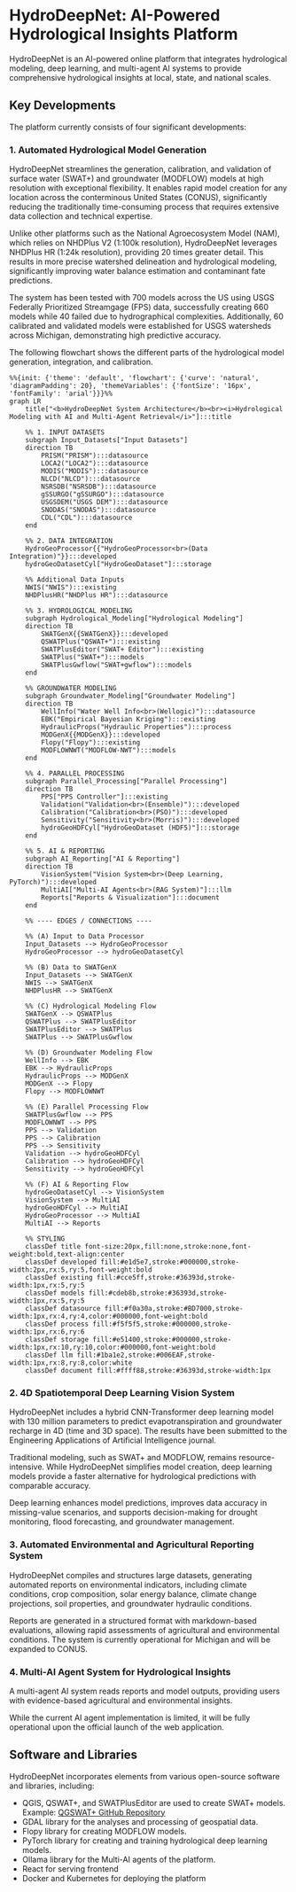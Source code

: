 # HydroDeepNet: AI-Powered Hydrological Insights Platform

HydroDeepNet is an AI-powered online platform that integrates hydrological modeling, deep learning, and multi-agent AI systems to provide comprehensive hydrological insights at local, state, and national scales.

## Key Developments

The platform currently consists of four significant developments:

### 1. Automated Hydrological Model Generation

HydroDeepNet streamlines the generation, calibration, and validation of surface water (SWAT+) and groundwater (MODFLOW) models at high resolution with exceptional flexibility. It enables rapid model creation for any location across the conterminous United States (CONUS), significantly reducing the traditionally time-consuming process that requires extensive data collection and technical expertise.

Unlike other platforms such as the National Agroecosystem Model (NAM), which relies on NHDPlus V2 (1:100k resolution), HydroDeepNet leverages NHDPlus HR (1:24k resolution), providing 20 times greater detail. This results in more precise watershed delineation and hydrological modeling, significantly improving water balance estimation and contaminant fate predictions.

The system has been tested with 700 models across the US using USGS Federally Prioritized Streamgage (FPS) data, successfully creating 660 models while 40 failed due to hydrographical complexities. Additionally, 60 calibrated and validated models were established for USGS watersheds across Michigan, demonstrating high predictive accuracy.

The following flowchart shows the different parts of the hydrological model generation, integration, and calibration.

```mermaid
%%{init: {'theme': 'default', 'flowchart': {'curve': 'natural', 'diagramPadding': 20}, 'themeVariables': {'fontSize': '16px', 'fontFamily': 'arial'}}}%%
graph LR
    title["<b>HydroDeepNet System Architecture</b><br><i>Hydrological Modeling with AI and Multi-Agent Retrieval</i>"]:::title

    %% 1. INPUT DATASETS
    subgraph Input_Datasets["Input Datasets"]
    direction TB
        PRISM("PRISM"):::datasource
        LOCA2("LOCA2"):::datasource
        MODIS("MODIS"):::datasource
        NLCD("NLCD"):::datasource
        NSRSDB("NSRSDB"):::datasource
        gSSURGO("gSSURGO"):::datasource
        USGSDEM("USGS DEM"):::datasource
        SNODAS("SNODAS"):::datasource
        CDL("CDL"):::datasource
    end

    %% 2. DATA INTEGRATION
    HydroGeoProcessor{{"HydroGeoProcessor<br>(Data Integration)"}}:::developed
    hydroGeoDatasetCyl["HydroGeoDataset"]:::storage

    %% Additional Data Inputs
    NWIS("NWIS"):::existing
    NHDPlusHR("NHDPlus HR"):::datasource

    %% 3. HYDROLOGICAL MODELING
    subgraph Hydrological_Modeling["Hydrological Modeling"]
    direction TB
        SWATGenX{{SWATGenX}}:::developed
        QSWATPlus("QSWAT+"):::existing
        SWATPlusEditor("SWAT+ Editor"):::existing
        SWATPlus("SWAT+"):::models
        SWATPlusGwflow("SWAT+gwflow"):::models
    end

    %% GROUNDWATER MODELING
    subgraph Groundwater_Modeling["Groundwater Modeling"]
    direction TB
        WellInfo("Water Well Info<br>(Wellogic)"):::datasource
        EBK("Empirical Bayesian Kriging"):::existing
        HydraulicProps("Hydraulic Properties"):::process
        MODGenX{{MODGenX}}:::developed
        Flopy("Flopy"):::existing
        MODFLOWNWT("MODFLOW-NWT"):::models
    end

    %% 4. PARALLEL PROCESSING
    subgraph Parallel_Processing["Parallel Processing"]
    direction TB
        PPS["PPS Controller"]:::existing
        Validation("Validation<br>(Ensemble)"):::developed
        Calibration("Calibration<br>(PSO)"):::developed
        Sensitivity("Sensitivity<br>(Morris)"):::developed
        hydroGeoHDFCyl["HydroGeoDataset (HDF5)"]:::storage
    end

    %% 5. AI & REPORTING
    subgraph AI_Reporting["AI & Reporting"]
    direction TB
        VisionSystem("Vision System<br>(Deep Learning, PyTorch)"):::developed
        MultiAI["Multi-AI Agents<br>(RAG System)"]:::llm
        Reports["Reports & Visualization"]:::document
    end

    %% ---- EDGES / CONNECTIONS ----

    %% (A) Input to Data Processor
    Input_Datasets --> HydroGeoProcessor
    HydroGeoProcessor --> hydroGeoDatasetCyl

    %% (B) Data to SWATGenX
    Input_Datasets --> SWATGenX
    NWIS --> SWATGenX
    NHDPlusHR --> SWATGenX

    %% (C) Hydrological Modeling Flow
    SWATGenX --> QSWATPlus
    QSWATPlus --> SWATPlusEditor
    SWATPlusEditor --> SWATPlus
    SWATPlus --> SWATPlusGwflow

    %% (D) Groundwater Modeling Flow
    WellInfo --> EBK
    EBK --> HydraulicProps
    HydraulicProps --> MODGenX
    MODGenX --> Flopy
    Flopy --> MODFLOWNWT

    %% (E) Parallel Processing Flow
    SWATPlusGwflow --> PPS
    MODFLOWNWT --> PPS
    PPS --> Validation
    PPS --> Calibration
    PPS --> Sensitivity
    Validation --> hydroGeoHDFCyl
    Calibration --> hydroGeoHDFCyl
    Sensitivity --> hydroGeoHDFCyl

    %% (F) AI & Reporting Flow
    hydroGeoDatasetCyl --> VisionSystem
    VisionSystem --> MultiAI
    hydroGeoHDFCyl --> MultiAI
    HydroGeoProcessor --> MultiAI
    MultiAI --> Reports

    %% STYLING
    classDef title font-size:20px,fill:none,stroke:none,font-weight:bold,text-align:center
    classDef developed fill:#e1d5e7,stroke:#000000,stroke-width:2px,rx:5,ry:5,font-weight:bold
    classDef existing fill:#cce5ff,stroke:#36393d,stroke-width:1px,rx:5,ry:5
    classDef models fill:#cdeb8b,stroke:#36393d,stroke-width:1px,rx:5,ry:5
    classDef datasource fill:#f0a30a,stroke:#BD7000,stroke-width:1px,rx:4,ry:4,color:#000000,font-weight:bold
    classDef process fill:#f5f5f5,stroke:#000000,stroke-width:1px,rx:6,ry:6
    classDef storage fill:#e51400,stroke:#000000,stroke-width:1px,rx:10,ry:10,color:#000000,font-weight:bold
    classDef llm fill:#1ba1e2,stroke:#006EAF,stroke-width:1px,rx:8,ry:8,color:white
    classDef document fill:#ffff88,stroke:#36393d,stroke-width:1px
```

### 2. 4D Spatiotemporal Deep Learning Vision System

HydroDeepNet includes a hybrid CNN-Transformer deep learning model with 130 million parameters to predict evapotranspiration and groundwater recharge in 4D (time and 3D space). The results have been submitted to the Engineering Applications of Artificial Intelligence journal.

Traditional modeling, such as SWAT+ and MODFLOW, remains resource-intensive. While HydroDeepNet simplifies model creation, deep learning models provide a faster alternative for hydrological predictions with comparable accuracy.

Deep learning enhances model predictions, improves data accuracy in missing-value scenarios, and supports decision-making for drought monitoring, flood forecasting, and groundwater management.

### 3. Automated Environmental and Agricultural Reporting System

HydroDeepNet compiles and structures large datasets, generating automated reports on environmental indicators, including climate conditions, crop composition, solar energy balance, climate change projections, soil properties, and groundwater hydraulic conditions.

Reports are generated in a structured format with markdown-based evaluations, allowing rapid assessments of agricultural and environmental conditions. The system is currently operational for Michigan and will be expanded to CONUS.

### 4. Multi-AI Agent System for Hydrological Insights

A multi-agent AI system reads reports and model outputs, providing users with evidence-based agricultural and environmental insights.

While the current AI agent implementation is limited, it will be fully operational upon the official launch of the web application.

## Software and Libraries

HydroDeepNet incorporates elements from various open-source software and libraries, including:

*   QGIS, QSWAT+, and SWATPlusEditor are used to create SWAT+ models. Example: [QGSWAT+ GitHub Repository](https://github.com/swat-model/QSWATPlus)
*   GDAL library for the analyses and processing of geospatial data.
*   Flopy library for creating MODFLOW models.
*   PyTorch library for creating and training hydrological deep learning models.
*   Ollama library for the Multi-AI agents of the platform.
*   React for serving frontend
*   Docker and Kubernetes for deploying the platform